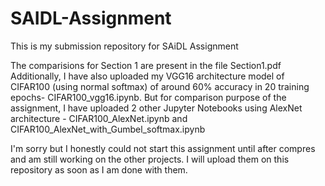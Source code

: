 # SAIDL-Assignment
This is my submission repository for SAiDL Assignment

The comparisions for Section 1 are present in the file Section1.pdf
Additionally, I have also uploaded my VGG16 architecture model of CIFAR100 (using normal softmax) of around 60% accuracy in 20 training epochs- CIFAR100_vgg16.ipynb.
But for comparison purpose of the assignment, I have uploaded 2 other Jupyter Notebooks using AlexNet architecture - CIFAR100_AlexNet.ipynb and CIFAR100_AlexNet_with_Gumbel_softmax.ipynb

I'm sorry but I honestly could not start this assignment until after compres and am still working on the other projects. I will upload them on this repository as soon as I am done with them.
